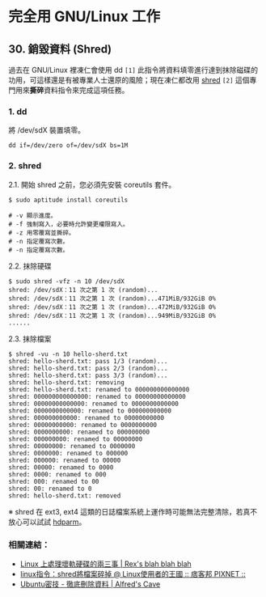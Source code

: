 # 完全用 GNU/Linux 工作

## 30. 銷毀資料 (Shred)

過去在 GNU/Linux 裡凍仁會使用 dd ``[1]`` 此指令將資料填零進行達到抹除磁碟的功用，可這樣還是有被專業人士還原的風險；現在凍仁都改用 [shred](http://zh.wikipedia.org/wiki/Shred_(Unix)) ``[2]`` 這個專門用來**撕碎**資料指令來完成這項任務。

### 1. dd

將 /dev/sdX 裝置填零。

	dd if=/dev/zero of=/dev/sdX bs=1M

### 2. shred

2.1. 開始 shred 之前，您必須先安裝 coreutils 套件。

	$ sudo aptitude install coreutils 

	# -v 顯示進度。
	# -f 強制寫入，必要時允許變更權限寫入。
	# -z 用零覆寫並撕碎。
	# -n 指定覆寫次數。
	# -n 指定覆寫次數。

2.2. 抹除硬碟

	$ sudo shred -vfz -n 10 /dev/sdX
	shred: /dev/sdX：11 次之第 1 次 (random)...
	shred: /dev/sdX：11 次之第 1 次 (random)...471MiB/932GiB 0%
	shred: /dev/sdX：11 次之第 1 次 (random)...472MiB/932GiB 0%
	shred: /dev/sdX：11 次之第 1 次 (random)...949MiB/932GiB 0%
	......

2.3. 抹除檔案

	$ shred -vu -n 10 hello-sherd.txt 
	shred: hello-sherd.txt: pass 1/3 (random)...
	shred: hello-sherd.txt: pass 2/3 (random)...
	shred: hello-sherd.txt: pass 3/3 (random)...
	shred: hello-sherd.txt: removing
	shred: hello-sherd.txt: renamed to 000000000000000
	shred: 000000000000000: renamed to 00000000000000
	shred: 00000000000000: renamed to 0000000000000
	shred: 0000000000000: renamed to 000000000000
	shred: 000000000000: renamed to 00000000000
	shred: 00000000000: renamed to 0000000000
	shred: 0000000000: renamed to 000000000
	shred: 000000000: renamed to 00000000
	shred: 00000000: renamed to 0000000
	shred: 0000000: renamed to 000000
	shred: 000000: renamed to 00000
	shred: 00000: renamed to 0000
	shred: 0000: renamed to 000
	shred: 000: renamed to 00
	shred: 00: renamed to 0
	shred: hello-sherd.txt: removed

※ shred 在 ext3, ext4 這類的日誌檔案系統上運作時可能無法完整清除，若真不放心可以試試 [hdparm](http://en.wikipedia.org/wiki/Hdparm)。

### 相關連結：

- [Linux 上處理壞軌硬碟的兩三事 | Rex's blah blah blah](http://blog.nutsfactory.net/2011/05/30/manage-bad-blocks-on-linux/)
- [linux指令：shred將檔案碎掉 @ Linux使用者的王國 :: 痞客邦 PIXNET ::](http://kadok0520.pixnet.net/blog/post/25498844-linux%E6%8C%87%E4%BB%A4%EF%BC%9Ashred%E5%B0%87%E6%AA%94%E6%A1%88%E7%A2%8E%E6%8E%89)
- [Ubuntu密技 - 徹底刪除資料 | Alfred's Cave](http://alfredcave.blogspot.tw/2009/10/ubuntu_9008.html)

